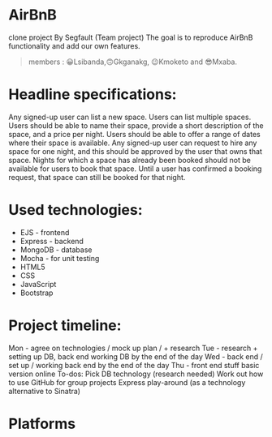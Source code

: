 # AirBnB 
clone project By Segfault (Team project) The goal is to reproduce AirBnB functionality and add our own features.

> members : 😀Lsibanda,🙃Gkganakg, 😉Kmoketo and 😎Mxaba.

# Headline specifications:
Any signed-up user can list a new space.
Users can list multiple spaces.
Users should be able to name their space, provide a short description of the space, and a price per night.
Users should be able to offer a range of dates where their space is available.
Any signed-up user can request to hire any space for one night, and this should be approved by the user that owns that space.
Nights for which a space has already been booked should not be available for users to book that space.
Until a user has confirmed a booking request, that space can still be booked for that night.

# Used technologies:
- EJS - frontend
- Express - backend
- MongoDB - database
- Mocha - for unit testing
- HTML5
- CSS
- JavaScript
- Bootstrap

# Project timeline:
Mon - agree on technologies / mock up plan / + research
Tue - research + setting up DB, back end working DB by the end of the day
Wed - back end / set up / working back end by the end of the day
Thu - front end stuff basic version online
To-dos:
Pick DB technology (research needed)
Work out how to use GitHub for group projects
Express play-around (as a technology alternative to Sinatra)

# Platforms 

